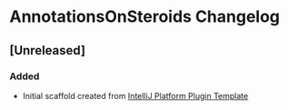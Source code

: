 <!-- Keep a Changelog guide -> https://keepachangelog.com -->

# AnnotationsOnSteroids Changelog

## [Unreleased]
### Added
- Initial scaffold created from [IntelliJ Platform Plugin Template](https://github.com/JetBrains/intellij-platform-plugin-template)
